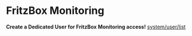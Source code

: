 # FritzBox Monitoring

**Create a Dedicated User for FritzBox Monitoring access!** [system/user/list](http://192.168.178.1/#/system/user/list#r347)
